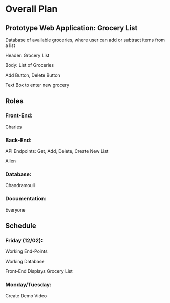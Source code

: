 # Overall Plan
## Prototype Web Application: Grocery List
Database of available groceries, where user can add or subtract items from a list

Header: Grocery List

Body: List of Groceries

Add Button, Delete Button

Text Box to enter new grocery

## Roles
### Front-End:

Charles

### Back-End:

API Endpoints: Get, Add, Delete, Create New List

Allen

### Database:

Chandramouli

### Documentation: 

Everyone

## Schedule

### Friday (12/02): 

Working End-Points

Working Database

Front-End Displays Grocery List

### Monday/Tuesday: 

Create Demo Video

